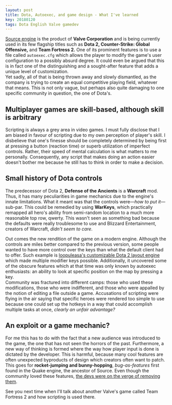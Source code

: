 ```yaml
---
layout: post
title: Dota, Autoexec, and game design - What I've learned
key: 20180120
tags: Dota English Valve gamedev 
---
```


[Source engine] is the product of **Valve Corporation** and is being currently used in its few flagship titles such as **Dota 2, Counter-Strike: Global Offensive,** and **Team Fortress 2.** One of its prominent features is to use a file called `autoexec.cfg` which allows the player to modify the game's user configuration to a possibly absurd degree. It could even be argued that this is in fact one of the distinguishing and a sought-after feature that adds a unique level of customization.  
Yet sadly, all of that is being thrown away and slowly dismantled, as the company is trying to create an equal competitive playing field, whatever that means. This is not only vague, but perhaps also quite damaging to one specific community in question, the one of Dota's.

## Multiplayer games are skill-based, although skill is arbitrary
Scripting is always a grey area in video games. I must fully disclose that I am biased in favour of scripting due to my own perception of player's skill. I disbelieve that one's finesse should be completely determined by being first at pressing a button (reaction time) or superb utilization of imperfect controls. Rather, their speed of mental calculation is what matters to me personally. Consequently, any script that makes doing an action easier doesn't bother me because he still has to think in order to make a decision.

## Small history of Dota controls
The predecessor of Dota 2, **Defense of the Ancients** is a **Warcraft** mod. Thus, it has many peculiarities in game mechanics due to the engine's innate limitations. What it meant was that the controls were—*how to put it*—sub-par. This could be remedied by using **WarKeys**, which practically remapped all hero's ability from semi-random location to a much more reasonable top row, qwerty. This wasn't seen as something bad because the defaults were really troublesome to use and Blizzard Entertainment, creators of Warcraft, *didn't seem to care*.

Out comes the new rendition of the game on a modern engine. Although the controls are miles better compared to the previous version, some people wanted to have more control over the keys than what the default client had to offer. Such example is [loopuleasa's customizable Dota 2 layout engine] which made multiple modifier keys possible. Additionally, it uncovered some of the obscure features which at that time was only known by autoexec enthusiasts: an ability to look at specific position on the map by pressing a key.  
Community was fractured into different camps: those who used these modifications, those who were indifferent, and those who were appalled by the notion of editing a file outside a game. Accusations of scripting were flying in the air saying that specific heroes were rendered too simple to use because one could set up the hotkeys in a way that could accomplish multiple tasks at once, *clearly an unfair advantage?*

## An exploit or a game mechanic?
For me this has to do with the fact that a new audience was introduced to the game, the one that has not seen the horrors of the past. Furthermore, a new way of thinking is formed where the way how player input is done is dictated by the developer. This is harmful, because many cool features are often unexpected byproducts of design which creators often want to patch. This goes for **rocket-jumping and bunny-hopping**, *bug-as-features* first found in the Quake engine, the ancestor of Source. Even though the community loved these features, [the devs were on the verge of removing them].

See you next time when I'll talk about another Valve's game called Team Fortress 2 and how scripting is used there.

[Source engine]: https://en.wikipedia.org/wiki/Source_(game_engine)
[loopuleasa's customizable Dota 2 layout engine]: https://github.com/loopuleasa/Dota2-TheCore-Config-Engine
[the devs were on the verge of removing them]: https://www.rockpapershotgun.com/2014/09/02/quake-3-john-carmack-strafejumping/
